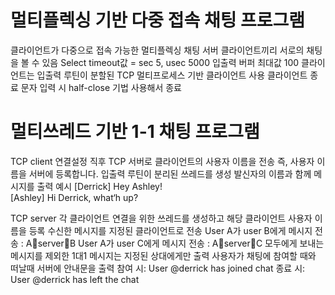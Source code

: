 # 멀티플렉싱 기반 다중 접속 채팅 프로그램

클라이언트가 다중으로 접속 가능한 멀티플렉싱 채팅 서버
클라이언트끼리 서로의 채팅을 볼 수 있음
Select timeout값 = sec 5, usec 5000
입출력 버퍼 최대값 100
클라이언트는 입출력 루틴이 분할된 TCP 멀티프로세스 기반 클라이언트 사용
클라이언트 종료 문자 입력 시 half-close 기법 사용해서 종료


# 멀티쓰레드 기반 1-1 채팅 프로그램

TCP client
연결설정 직후 TCP 서버로 클라이언트의 사용자 이름을 전송
즉, 사용자 이름을 서버에 등록합니다.
입출력 루틴이 분리된 쓰레드를 생성
발신자의 이름과 함께 메시지를 출력
예시
[Derrick] Hey Ashley!        
[Ashley] Hi Derrick, what‘h up?

TCP server
각 클라이언트 연결을 위한 쓰레드를 생성하고 해당 클라이언트 사용자 이름을 등록
수신한 메시지를 지정된 클라이언트로 전송
User A가 user B에게 메시지 전송 :  AserverB
User A가 user C에게 메시지 전송 :  AserverC
모두에게 보내는 메시지를 제외한 1대1 메시지는 지정된 상대에게만 출력
사용자가 채팅에 참여할 때와 떠날때 서버에 안내문을 출력
참여 시:  User @derrick has joined chat
종료 시:  User @derrick has left the chat
